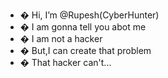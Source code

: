 - � Hi, I’m @Rupesh(CyberHunter)
- � I am gonna tell you abot me
- � I am not a hacker
- � But,I can create that problem 
- � That hacker can't...
<!---
@Rupesh/CyberHunter is a special repository because its `README.md` (this file) appears on your GitHub profile.
You can click the Preview link to take a look at your changes.
--->
